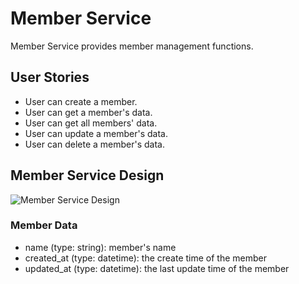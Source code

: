 # Member Service
Member Service provides member management functions.


## User Stories
- User can create a member.
- User can get a member's data.
- User can get all members' data.
- User can update a member's data.
- User can delete a member's data.


## Member Service Design
![Member Service Design](https://user-images.githubusercontent.com/7368076/215276261-3334c556-1b7e-4306-b0c7-4bb85b4f1d7f.png)

### Member Data
- name (type: string): member's name
- created_at (type: datetime): the create time of the member
- updated_at (type: datetime): the last update time of the member
